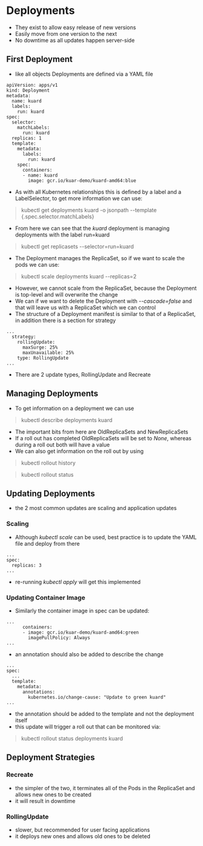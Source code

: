 # Deployments

- They exist to allow easy release of new versions
- Easily move from one version to the next
- No downtime as all updates happen server-side

## First Deployment

- like all objects Deployments are defined via a YAML file

```
apiVersion: apps/v1
kind: Deployment
metadata:
  name: kuard
  labels:
    run: kuard
spec:
  selector:
    matchLabels:
      run: kuard
  replicas: 1
  template:
    metadata:
      labels:
        run: kuard
    spec:
      containers:
      - name: kuard
        image: gcr.io/kuar-demo/kuard-amd64:blue
```

- As with all Kubernetes relationships this is defined by a label and a LabelSelector, to get more information we can use:

> kubectl get deployments kuard -o jsonpath --template {.spec.selector.matchLabels}

- From here we can see that the *kuard* deployment is managing deployments with the label run=kuard

> kubectl get replicasets --selector=run=kuard

- The Deployment manages the ReplicaSet, so if we want to scale the pods we can use:

> kubectl scale deployments kuard --replicas=2

- However, we cannot scale from the ReplicaSet, because the Deployment is top-level and will overwrite the change
- We can if we want to delete the Deployment with *--cascade=false* and that will leave us with a ReplicaSet which we can control
- The structure of a Deployment manifest is similar to that of a ReplicaSet, in addition there is a section for strategy

```
...
  strategy:
    rollingUpdate:
      maxSurge: 25%
      maxUnavailable: 25%
    type: RollingUpdate
...
```

- There are 2 update types, RollingUpdate and Recreate

## Managing Deployments

- To get information on a deployment we can use

> kubectl describe deployments kuard

- The important bits from here are OldReplicaSets and NewReplicaSets
- If a roll out has completed OldReplicaSets will be set to *None*, whereas during a roll out both will have a value
- We can also get information on the roll out by using

> kubectl rollout history

> kubectl rollout status

## Updating Deployments

- the 2 most common updates are scaling and application updates

### Scaling

- Although *kubectl scale* can be used, best practice is to update the YAML file and deploy from there

```
...
spec:
  replicas: 3
...
```

- re-running *kubectl apply* will get this implemented

### Updating Container Image

- Similarly the container image in spec can be updated:

```
...
      containers:
      - image: gcr.io/kuar-demo/kuard-amd64:green
        imagePullPolicy: Always
...
```

- an annotation should also be added to describe the change

```
...
spec:
  ...
  template:
    metadata:
      annotations:
        kubernetes.io/change-cause: "Update to green kuard"
...
```

- the annotation should be added to the template and not the deployment itself
- this update will trigger a roll out that can be monitored via:

> kubectl rollout status deployments kuard 

## Deployment Strategies 

### Recreate

- the simpler of the two, it terminates all of the Pods in the ReplicaSet and allows new ones to be created
- it will result in downtime

### RollingUpdate

- slower, but recommended for user facing applications
- it deploys new ones and allows old ones to be deleted

